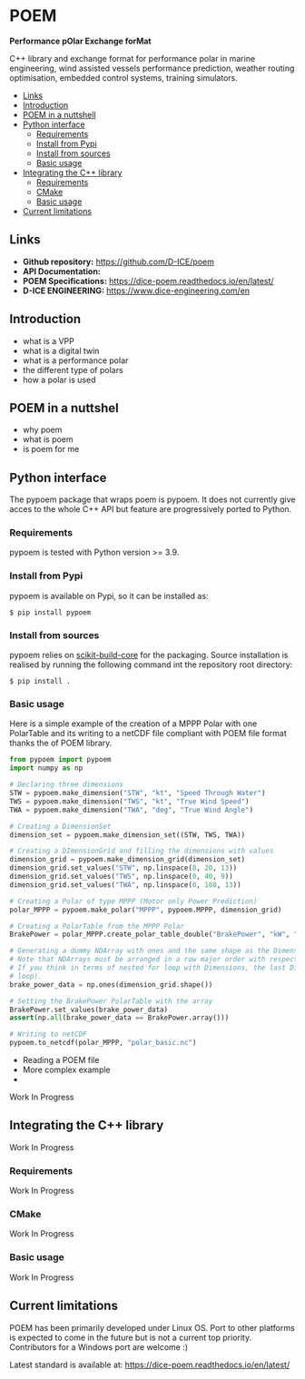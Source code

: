 # POEM

**Performance pOlar Exchange forMat**

C++ library and exchange format for performance polar in marine engineering, wind assisted vessels performance prediction,
weather routing optimisation, embedded control systems, training simulators.

<!-- TOC -->

- [Links](#links)
- [Introduction](#introduction)
- [POEM in a nuttshell](#poem-in-a-nuttshel)
- [Python interface](#python-interface)
  - [Requirements](#requirements)
  - [Install from Pypi](#install-from-pypi)
  - [Install from sources](#install-from-sources)
  - [Basic usage](#basic-usage)
- [Integrating the C++ library](#integrating-the-c-library)
  - [Requirements](#requirements-1)
  - [CMake](#cmake)
  - [Basic usage](#basic-usage-1)
- [Current limitations](#current-limitations)

[//]: # (    - [How to cite poem]&#40;#how-to-cite-poem&#41;)

[//]: # (    - [Contributing]&#40;#contributing&#41;)
    

<!-- TOC -->


## Links

* **Github repository:** https://github.com/D-ICE/poem
* **API Documentation:** 
* **POEM Specifications:** https://dice-poem.readthedocs.io/en/latest/
* **D-ICE ENGINEERING:** https://www.dice-engineering.com/en

## Introduction

* what is a VPP
* what is a digital twin
* what is a performance polar
* the different type of polars
* how a polar is used

## POEM in a nuttshel

* why poem
* what is poem
* is poem for me


## Python interface

The pypoem package that wraps poem is pypoem. It does not currently give acces to the whole C++ API but feature are 
progressively ported to Python.

### Requirements

pypoem is tested with Python version >= 3.9.

### Install from Pypi

pypoem is available on Pypi, so it can be installed as:

```console
$ pip install pypoem
```

### Install from sources

pypoem relies on [scikit-build-core](https://scikit-build-core.readthedocs.io/en/latest/index.html) for the packaging.
Source installation is realised by running the following command int the repository root directory:

```console
$ pip install .
```

### Basic usage

Here is a simple example of the creation of a MPPP Polar with one PolarTable and its writing to a netCDF file
compliant with POEM file format thanks the of POEM library.

```python
from pypoem import pypoem
import numpy as np

# Declaring three dimensions
STW = pypoem.make_dimension("STW", "kt", "Speed Through Water")
TWS = pypoem.make_dimension("TWS", "kt", "True Wind Speed")
TWA = pypoem.make_dimension("TWA", "deg", "True Wind Angle")

# Creating a DimensionSet
dimension_set = pypoem.make_dimension_set((STW, TWS, TWA))

# Creating a DImensionGrid and filling the dimensions with values
dimension_grid = pypoem.make_dimension_grid(dimension_set)
dimension_grid.set_values("STW", np.linspace(8, 20, 13))
dimension_grid.set_values("TWS", np.linspace(0, 40, 9))
dimension_grid.set_values("TWA", np.linspace(0, 180, 13))

# Creating a Polar of type MPPP (Motor only Power Prediction)
polar_MPPP = pypoem.make_polar("MPPP", pypoem.MPPP, dimension_grid)

# Creating a PolarTable from the MPPP Polar
BrakePower = polar_MPPP.create_polar_table_double("BrakePower", "kW", "Brake Power", pypoem.POEM_DOUBLE)

# Generating a dummy NDArray with ones and the same shape as the DimensionGrid
# Note that NDArrays must be arranged in a row major order with respect the DimensionSet of the DimensionGrid
# If you think in terms of nested for loop with Dimensions, the last Dimension (here TWA) is moving fastest (most inner 
# loop).
brake_power_data = np.ones(dimension_grid.shape())

# Setting the BrakePower PolarTable with the array
BrakePower.set_values(brake_power_data)
assert(np.all(brake_power_data == BrakePower.array()))

# Writing to netCDF
pypoem.to_netcdf(polar_MPPP, "polar_basic.nc")

```

* Reading a POEM file
* More complex example
* 


Work In Progress

## Integrating the C++ library

Work In Progress

### Requirements

Work In Progress

### CMake
Work In Progress

### Basic usage

Work In Progress

## Current limitations

POEM has been primarily developed under Linux OS. Port to other platforms is expected to come in the future but is not
a current top priority. Contributors for a Windows port are welcome :)

[//]: # (## How to cite poem)

[//]: # (## Contributing)




Latest standard is available at:
https://dice-poem.readthedocs.io/en/latest/
